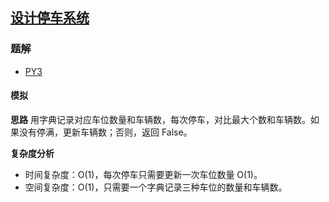 ## [设计停车系统](https://leetcode-cn.com/problems/design-parking-system/)

### 题解
+ [PY3](../../py3/1664/1603.py)

#### 模拟
**思路**
用字典记录对应车位数量和车辆数，每次停车，对比最大个数和车辆数。如果没有停满，更新车辆数；否则，返回 False。

**复杂度分析**
+ 时间复杂度：O(1)，每次停车只需要更新一次车位数量 O(1)。
+ 空间复杂度：O(1)，只需要一个字典记录三种车位的数量和车辆数。